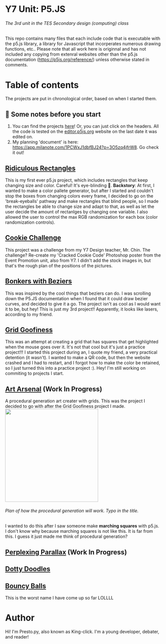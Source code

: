 # Y7 Unit: P5.JS
###### The 3rd unit in the TES Secondary design (computing) class
This repo contains many files that each include code that is executable with the p5.js library, a library for Javascript that incorperates numerous drawing functions, etc.. Please note that all work here is originnal and has not included any copying from extenral websites other than the p5.js documentation (https://p5js.org/reference/) unless otherwise stated in comments.

# Table of contents
The projects are put in chronological order, based on when I started them.

## 👀 Some notes before you start
1. You can find the projects [here](https://github.com/Prestopy/p5js-y7/tree/main/code/p5.js%20code)! Or, you can just click on the headers. All the code is tested on the [editor.p5js.org](editor.p5s.org) website on the last date it was edited on.
2. My planning 'document' is here: https://app.milanote.com/1PCWxJ1dbfBJ24?p=3O5zq4jfrW8. Go check it out!

## [Ridiculous Rectangles](https://editor.p5js.org/King-click/sketches/AfbHwhp9d)
This is my first ever p5.js project, which includes rectangles that keep changing size and color. Careful! It's eye-blinding 🤣. **Backstory**: At first, I wanted to make a color pallete generator, but after I started and couldn't stop the boxes from changing colors every frame, I decided to go on the 'break-eyeballs' pathway and make rectangles that blind people, so I made the rectangles be able to change size and adapt to that, as well as let the user decide the amount of rectanlges by changing one variable. I also allowed the user to control the max RGB randomization for each box (color randomization controls).

## [Cookie Challenge](https://editor.p5js.org/King-click/sketches/L7kfS3HtN)
This project was a challenge from my Y7 Design teacher, Mr. Chin. The challenge? Re-create my 'Cracked Cookie Code' Photoshop poster from the Event Promotion unit, also from Y7. I didn't add the stock images in, but that's the rough plan of the positions of the pictures.

## [Bonkers with Beziers](https://editor.p5js.org/King-click/sketches/h7ikJSe9n)
This was inspired by the cool things that beziers can do. I was scrolling down the P5.JS documentation when I found that it could draw bezier curves, and decided to give it a go. The project isn't as cool as I would want it to be, but hey! This is just my 3rd project!! Apparently, it looks like lasers, according to my friend.


## [Grid Goofiness](https://editor.p5js.org/King-click/sketches/Bda1a3jBF)
This was an attempt at creating a grid that has squares that get highlighted when the mouse goes over it. It's not that cool but it's just a practice project!!! I started this project during an, I quote my friend, a very practical detention (it wasn't). I wanted to make a QR code, but then the website crashed and I had to restart, and I forgot how to make the color be retained, so I just turned this into a practice project :). Hey! I'm still working on commiting to projects I start.

## [Art Arsenal](https://editor.p5js.org/King-click/sketches/mttXnyCUH) (Work In Progress)
A procedural generation art creater with grids. This was the project I decided to go with after the Grid Goofiness project I made. 
<img src="https://user-images.githubusercontent.com/65468855/224895477-13ee59ff-d583-406b-96d4-d3e92bd7baab.png" width= 300 height= 300>
###### Plan of how the procedural generation will work. Typo in the title.
I wanted to do this after I saw someone make **marching squares** with p5.js. I don't know why because marching squares is not like this. It is far from this. I guess it just made me think of procedural generation?

## [Perplexing Parallax](https://github.com/Prestopy/p5js-y7/blob/main/code/p5.js%20code/perplexing%20parallax.js) (Work In Progress)
## [Dotty Doodles](https://editor.p5js.org/King-click/sketches/C9S9If_sN)
## [Bouncy Balls](https://editor.p5js.org/King-click/sketches/H_MQ90wjQ)
This is the worst name I have come up so far LOLLLL

# Author
Hi! I'm Presto.py, also known as King-click. I'm a young developer, debater, and reader!
